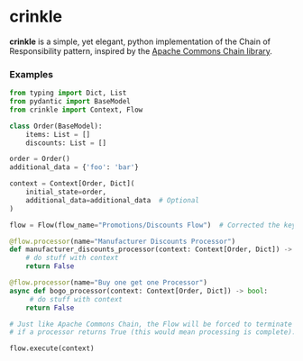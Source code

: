 # crinkle

**crinkle** is a simple, yet elegant, python implementation of the Chain of Responsibility pattern, inspired by the [Apache Commons Chain library](https://commons.apache.org/dormant/commons-chain/).

### Examples

```python
from typing import Dict, List
from pydantic import BaseModel
from crinkle import Context, Flow

class Order(BaseModel):
    items: List = []
    discounts: List = []

order = Order()
additional_data = {'foo': 'bar'}

context = Context[Order, Dict](
    initial_state=order,
    additional_data=additional_data  # Optional
)

flow = Flow(flow_name="Promotions/Discounts Flow")  # Corrected the keyword name

@flow.processor(name="Manufacturer Discounts Processor")
def manufacturer_discounts_processor(context: Context[Order, Dict]) -> bool:
    # do stuff with context
    return False

@flow.processor(name="Buy one get one Processor")
async def bogo_processor(context: Context[Order, Dict]) -> bool:
     # do stuff with context
    return False

# Just like Apache Commons Chain, the Flow will be forced to terminate
# if a processor returns True (this would mean processing is complete).

flow.execute(context)

```
